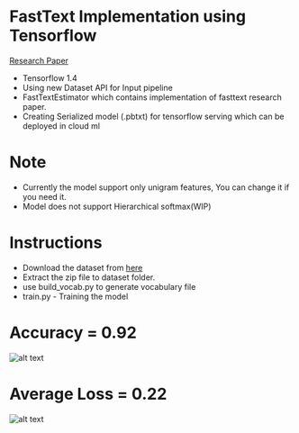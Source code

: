 # FastText Implementation using Tensorflow

[Research Paper](https://arxiv.org/abs/1607.01759)


- Tensorflow 1.4
- Using new Dataset API for Input pipeline
- FastTextEstimator which contains implementation of fasttext research paper.
- Creating Serialized model (.pbtxt) for tensorflow serving which can be deployed in cloud ml

# Note

- Currently the model support only unigram features, You can change it if you need it.
- Model does not support Hierarchical softmax(WIP)

# Instructions

- Download the dataset from [here](https://drive.google.com/open?id=1j9d1zyEaxVRwTm2zjOiQdJ5SxcusvZ_N)
- Extract the zip file to dataset folder.
- use build_vocab.py to generate vocabulary file
- train.py - Training the model

Accuracy = 0.92
===============
![alt text](https://github.com/KishoreKarunakaran/CloudML-Serving/blob/master/research/FastText/images/Accuracy.PNG)

Average Loss = 0.22
=====================
![alt text](https://github.com/KishoreKarunakaran/CloudML-Serving/blob/master/research/FastText/images/Loss.PNG)
